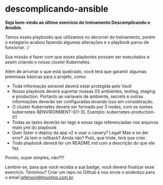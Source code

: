 # descomplicando-ansible
**Seja bem-vindo ao último exercicio do treinamento Descomplicando o Ansible.**

Temos esses playbooks que utilizamos no decorrer do treinamento, porém o estagiario acabou fazendo algumas alterações e o playbook parou de funcionar. :/

Sua missão é fazer com que esses playbooks possam ser executados e assim criando o nosso cluster Kubernetes.

Além de arrumar o que está quebrado, você terá que garantir algumas premissas básicas para o projeto, como:
- Toda informação sensível deverá estar protegida pelo Vault
- Nosso playbook deverá suportar nossas 03 ambientes, testing, staging e production. Portanto as variaveis de ambiente, secrets e outras informações deverão ser configuradas levando isso em consideração.
- O cluster Kubernetes deverá ser formado por 3 nodes, com os nomes kubernetes-$ENVIRONMENT-0[1-3]. Exemplo: kubernetes-production-01
- Todas as tasks deverão ter tags e essas tags referenciadas nos arquivos main.yml do playbook
- Quer fazer o deploy da app v2 e usar o canary? Legal! Mas e se der erro? Já tem o rollback? Ainda não? Putz, que triste, terá que criar.
- Todo playbook deverá ter um README.md com a descrição do que ele faz.

Pronto, super simples, não?!?

Lembre-se, para que você receba a sua badge, você deverá finalizar esse exercicio.
Terminou? Criar um repo no Github e nos envie o endereço para o email jeferson@linuxtips.com.br
